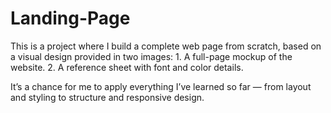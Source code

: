 # Landing-Page
This is a project where I build a complete web page from scratch, based on a visual design provided in two images:
	1.	A full-page mockup of the website.
	2.	A reference sheet with font and color details.

It’s a chance for me to apply everything I’ve learned so far — from layout and styling to structure and responsive design.